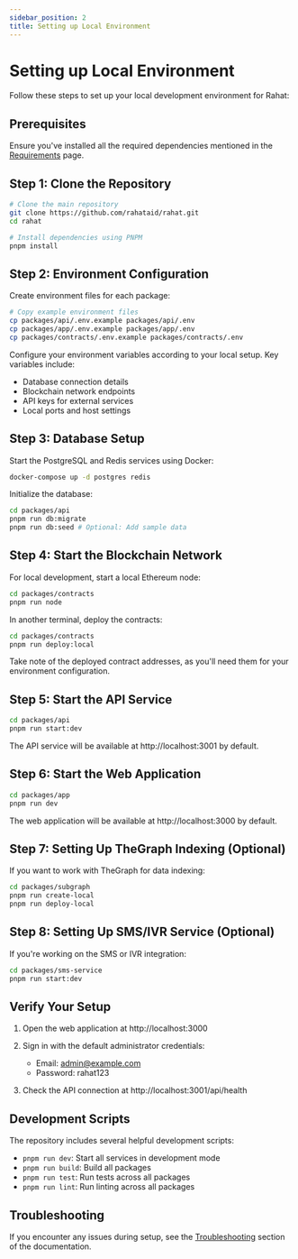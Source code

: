 ```yaml
---
sidebar_position: 2
title: Setting up Local Environment
---
```


# Setting up Local Environment

Follow these steps to set up your local development environment for Rahat:

## Prerequisites

Ensure you've installed all the required dependencies mentioned in the [Requirements](./01.Requirements.md) page.

## Step 1: Clone the Repository

```bash
# Clone the main repository
git clone https://github.com/rahataid/rahat.git
cd rahat

# Install dependencies using PNPM
pnpm install
```

## Step 2: Environment Configuration

Create environment files for each package:

```bash
# Copy example environment files
cp packages/api/.env.example packages/api/.env
cp packages/app/.env.example packages/app/.env
cp packages/contracts/.env.example packages/contracts/.env
```

Configure your environment variables according to your local setup. Key variables include:

- Database connection details
- Blockchain network endpoints
- API keys for external services
- Local ports and host settings

## Step 3: Database Setup

Start the PostgreSQL and Redis services using Docker:

```bash
docker-compose up -d postgres redis
```

Initialize the database:

```bash
cd packages/api
pnpm run db:migrate
pnpm run db:seed # Optional: Add sample data
```

## Step 4: Start the Blockchain Network

For local development, start a local Ethereum node:

```bash
cd packages/contracts
pnpm run node
```

In another terminal, deploy the contracts:

```bash
cd packages/contracts
pnpm run deploy:local
```

Take note of the deployed contract addresses, as you'll need them for your environment configuration.

## Step 5: Start the API Service

```bash
cd packages/api
pnpm run start:dev
```

The API service will be available at http://localhost:3001 by default.

## Step 6: Start the Web Application

```bash
cd packages/app
pnpm run dev
```

The web application will be available at http://localhost:3000 by default.

## Step 7: Setting Up TheGraph Indexing (Optional)

If you want to work with TheGraph for data indexing:

```bash
cd packages/subgraph
pnpm run create-local
pnpm run deploy-local
```

## Step 8: Setting Up SMS/IVR Service (Optional)

If you're working on the SMS or IVR integration:

```bash
cd packages/sms-service
pnpm run start:dev
```

## Verify Your Setup

1. Open the web application at http://localhost:3000
2. Sign in with the default administrator credentials:
   - Email: admin@example.com
   - Password: rahat123

3. Check the API connection at http://localhost:3001/api/health

## Development Scripts

The repository includes several helpful development scripts:

- `pnpm run dev`: Start all services in development mode
- `pnpm run build`: Build all packages
- `pnpm run test`: Run tests across all packages
- `pnpm run lint`: Run linting across all packages

## Troubleshooting

If you encounter any issues during setup, see the [Troubleshooting](../Troubleshooting/common-issues.md) section of the documentation.
